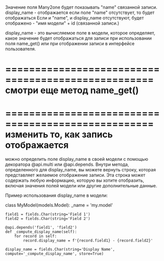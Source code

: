 Значение поля Many2one будет показывать "name" связанной записи.
display_name - отображается если поле "name" отсутствует, то будет отображаться
Если и "name", и display_name отсутствуют, будет отображено - "имя модели" + id (связанной записи.)


display_name - это вычисляемое поле в модели, которое определяет, какое значение будет отображаться для записи при использовании поля name_get() или при отображении записи в интерфейсе пользователя.

===================================================
смотри еще метод name_get()
===================================================



===================================================
изменить то, как запись отображается
===================================================
можно определить поле display_name в своей модели с помощью декоратора @api.multi или @api.depends.
Внутри метода, определенного для display_name, вы можете вернуть строку, которая представляет желаемое отображение записи.
Эта строка может содержать любую информацию, которую вы хотите отобразить, включая значения полей модели или другие дополнительные данные.

Пример использования display_name в модели:

class MyModel(models.Model):
    _name = 'my.model'

    field1 = fields.Char(string='Field 1')
    field2 = fields.Char(string='Field 2')

    @api.depends('field1', 'field2')
    def _compute_display_name(self):
        for record in self:
            record.display_name = f'{record.field1} - {record.field2}'

    display_name = fields.Char(string='Display Name', compute='_compute_display_name', store=True)
